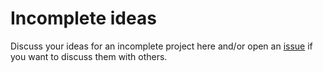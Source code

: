 # Incomplete ideas

Discuss your ideas for an incomplete project here and/or open
an
[issue](https://github.com/perl-foundation-outreach/gsoc-2021-ideas/issues) if
you want to discuss them with others.
